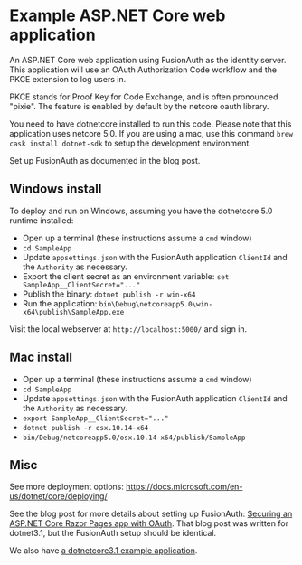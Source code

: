 # Example ASP.NET Core web application

An ASP.NET Core web application using FusionAuth as the identity server.
This application will use an OAuth Authorization Code workflow
and the PKCE extension to log users in. 

PKCE stands for Proof Key for Code Exchange, and is often pronounced "pixie". The feature
is enabled by default by the netcore oauth library.

You need to have dotnetcore installed to run this code. Please note that this application uses netcore 5.0.
If you are using a mac, use this command `brew cask install dotnet-sdk` to setup the development
environment.

Set up FusionAuth as documented in the blog post. 

## Windows install

To deploy and run on Windows, assuming you have the dotnetcore 5.0 runtime installed:

* Open up a terminal (these instructions assume a `cmd` window)
* `cd SampleApp`
* Update `appsettings.json` with the FusionAuth application `ClientId` and the `Authority` as necessary.
* Export the client secret as an environment variable: `set SampleApp__ClientSecret="..."`
* Publish the binary: `dotnet publish -r win-x64`
* Run the application: `bin\Debug\netcoreapp5.0\win-x64\publish\SampleApp.exe`

Visit the local webserver at `http://localhost:5000/` and sign in.

## Mac install

* Open up a terminal (these instructions assume a `cmd` window)
* `cd SampleApp`
* Update `appsettings.json` with the FusionAuth application `ClientId` and the `Authority` as necessary.
* `export SampleApp__ClientSecret="..."`
* `dotnet publish -r osx.10.14-x64`
* `bin/Debug/netcoreapp5.0/osx.10.14-x64/publish/SampleApp`

## Misc

See more deployment options: https://docs.microsoft.com/en-us/dotnet/core/deploying/

See the blog post for more details about setting up FusionAuth: [Securing an ASP.NET Core Razor Pages app with OAuth](https://fusionauth.io/blog/2020/05/06/securing-asp-netcore-razor-pages-app-with-oauth). That blog post was written for dotnet3.1, but the FusionAuth setup should be identical.

We also have [a dotnetcore3.1 example application](https://github.com/FusionAuth/fusionauth-example-asp-netcore).
